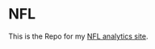 # NFL

This is the Repo for my [NFL analytics site](https://steodose.github.io/NFL/NFL-Summary-Report.html).

